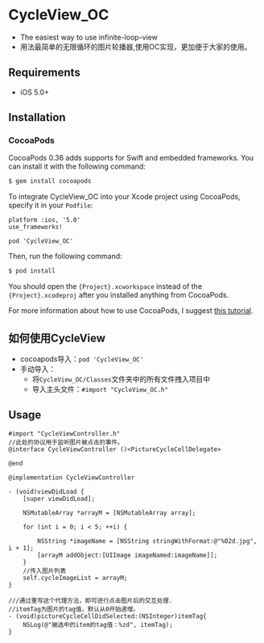 # CycleView_OC

* The easiest way to use infinite-loop-view
* 用法最简单的无限循环的图片轮播器,使用OC实现，更加便于大家的使用。

## Requirements

* iOS 5.0+ 

## Installation

### CocoaPods

CocoaPods 0.36 adds supports for Swift and embedded frameworks. You can install it with the following command:

```bash
$ gem install cocoapods
```

To integrate CycleView_OC into your Xcode project using CocoaPods, specify it in your `Podfile`:

```
platform :ios, '5.0'
use_frameworks!

pod 'CycleView_OC'
```

Then, run the following command:

```bash
$ pod install
```

You should open the `{Project}.xcworkspace` instead of the `{Project}.xcodeproj` after you installed anything from CocoaPods.

For more information about how to use CocoaPods, I suggest [this tutorial](http://www.raywenderlich.com/64546/introduction-to-cocoapods-2).

## 如何使用CycleView
* cocoapods导入：`pod 'CycleView_OC'`
* 手动导入：
    * 将`CycleView_OC/Classes`文件夹中的所有文件拽入项目中
    * 导入主头文件：`#import "CycleView_OC.h"`

## Usage
```
#import "CycleViewController.h"
//此处的协议用于监听图片被点击的事件。
@interface CycleViewController ()<PictureCycleCellDelegate>

@end

@implementation CycleViewController

- (void)viewDidLoad {
    [super viewDidLoad];
    
    NSMutableArray *arrayM = [NSMutableArray array];
    
    for (int i = 0; i < 5; ++i) {
        
        NSString *imageName = [NSString stringWithFormat:@"%02d.jpg", i + 1];
        [arrayM addObject:[UIImage imageNamed:imageName]];
    }
    //传入图片列表
    self.cycleImageList = arrayM;
}

///通过重写这个代理方法，即可进行点击图片后的交互处理.
//itemTag为图片的tag值，默认从0开始递增。
- (void)pictureCycleCellDidSelected:(NSInteger)itemTag{
	NSLog(@"被选中的item的tag值：%zd", itemTag);
}

```
